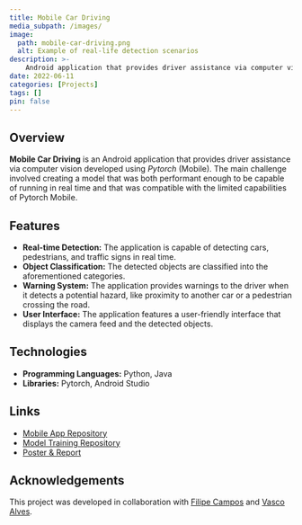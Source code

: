 ```yaml
---
title: Mobile Car Driving
media_subpath: /images/
image:
  path: mobile-car-driving.png
  alt: Example of real-life detection scenarios
description: >-
    Android application that provides driver assistance via computer vision and Object Detection using Deep Learning.
date: 2022-06-11
categories: [Projects]
tags: []
pin: false
---
```


## Overview

**Mobile Car Driving** is an Android application that provides driver assistance via computer vision developed using *Pytorch* (Mobile). The main challenge involved creating a model that was both performant enough to be capable of running in real time and that was compatible with the limited capabilities of Pytorch Mobile.

## Features

- **Real-time Detection:** The application is capable of detecting cars, pedestrians, and traffic signs in real time.
- **Object Classification:** The detected objects are classified into the aforementioned categories.
- **Warning System:** The application provides warnings to the driver when it detects a potential hazard, like proximity to another car or a pedestrian crossing the road.
- **User Interface:** The application features a user-friendly interface that displays the camera feed and the detected objects.

## Technologies

- **Programming Languages:** Python, Java
- **Libraries:** Pytorch, Android Studio

## Links

- [Mobile App Repository](https://github.com/filipepcampos/mobile-car-driving-application)
- [Model Training Repository](https://github.com/filipepcampos/mobile-car-driving-model)
- [Poster & Report](https://github.com/xico2001pt/feup-pi)

## Acknowledgements

This project was developed in collaboration with [Filipe Campos](https://github.com/filipepcampos) and [Vasco Alves](https://github.com/Vasco52).
